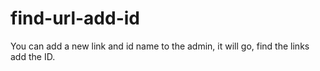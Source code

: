 # find-url-add-id
You can add a new link and id name to the admin, it will go, find the links add the ID.
